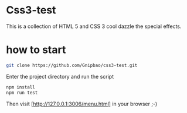# Css3-test
This is a collection of HTML 5 and CSS 3 cool dazzle the special effects.
# how to start
```bash
git clone https://github.com/Gnipbao/css3-test.git
```
Enter the project directory and run the script
```bash
npm install
npm run test
```
Then visit [http://127.0.0.1:3006/menu.html] in your browser ;-) 

